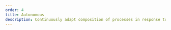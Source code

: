 ```yaml
---
order: 4
title: Autonomous
description: Continuously adapt composition of processes in response to external feedback.
---
```

